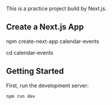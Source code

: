 This is a practice project build by Next.js.

## Create a Next.js App

npm create-next-app calendar-events

cd calendar-events

## Getting Started
First, run the development server:
```bash
npm run dev



